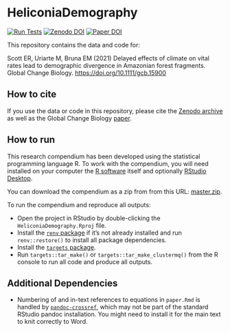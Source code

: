 
<!-- README.md is generated from README.Rmd. Please edit that file -->

# HeliconiaDemography

<!-- badges: start -->

[![Run
Tests](https://github.com/BrunaLab/HeliconiaDemography/actions/workflows/run-testthat.yaml/badge.svg)](https://github.com/BrunaLab/HeliconiaDemography/actions/workflows/run-testthat.yaml)
[![Zenodo
DOI](https://zenodo.org/badge/289078614.svg)](https://zenodo.org/badge/latestdoi/289078614)
[![Paper
DOI](https://img.shields.io/badge/DOI-10.1111%2Fgcb.15900-blue)](https://doi.org/10.1111/gcb.15900)

<!-- badges: end -->

This repository contains the data and code for:

Scott ER, Uriarte M, Bruna EM (2021) Delayed effects of climate on vital
rates lead to demographic divergence in Amazonian forest fragments.
Global Change Biology. <https://doi.org/10.1111/gcb.15900>

## How to cite

If you use the data or code in this repository, please cite the [Zenodo
archive](https://zenodo.org/badge/latestdoi/289078614) as well as the
Global Change Biology [paper](https://doi.org/10.1111/gcb.15900).

## How to run

This research compendium has been developed using the statistical
programming language R. To work with the compendium, you will need
installed on your computer the [R
software](https://cloud.r-project.org/) itself and optionally [RStudio
Desktop](https://rstudio.com/products/rstudio/download/).

You can download the compendium as a zip from from this URL:
[master.zip](/archive/master.zip).

To run the compendium and reproduce all outputs:

-   Open the project in RStudio by double-clicking the
    `HeliconiaDemography.Rproj` file.
-   Install the [`renv`
    package](https://rstudio.github.io/renv/articles/renv.html) if it’s
    not already installed and run `renv::restore()` to install all
    package dependencies.
-   Install the [`targets` package](https://docs.ropensci.org/targets/).
-   Run `targets::tar_make()` or `targets::tar_make_clustermq()` from
    the R console to run all code and produce all outputs.

## Additional Dependencies

-   Numbering of and in-text references to equations in `paper.Rmd` is
    handled by
    [`pandoc-crossref`](https://github.com/lierdakil/pandoc-crossref),
    which may not be part of the standard RStudio pandoc installation.
    You might need to install it for the main text to knit correctly to
    Word.
